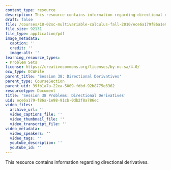 ```yaml
---
content_type: resource
description: This resource contains information regarding directional derivatives.
draft: false
file: /courses/18-02sc-multivariable-calculus-fall-2010/ece6a179f86a1e9891cb0db2f8a786ec_MIT18_02SC_pb_45_quest.pdf
file_size: 92131
file_type: application/pdf
image_metadata:
  caption: ''
  credit: ''
  image-alt: ''
learning_resource_types:
- Problem Sets
license: https://creativecommons.org/licenses/by-nc-sa/4.0/
ocw_type: OCWFile
parent_title: 'Session 38: Directional Derivatives'
parent_type: CourseSection
parent_uid: 39fb1a7a-22ea-5009-fdbd-92b8775e6362
resourcetype: Document
title: 'Session 38 Problems: Directional Derivatives'
uid: ece6a179-f86a-1e98-91cb-0db2f8a786ec
video_files:
  archive_url: ''
  video_captions_file: ''
  video_thumbnail_file: ''
  video_transcript_file: ''
video_metadata:
  video_speakers: ''
  video_tags: ''
  youtube_description: ''
  youtube_id: ''
---
```

This resource contains information regarding directional derivatives.